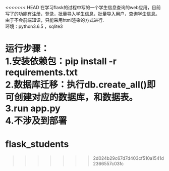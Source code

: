 <<<<<<< HEAD
在学习flask的过程中写的一个学生信息查询的web应用，目前写了的功能有注册，登录，批量导入学生信息，批量导入用户，查询学生信息。  
由于不会前端知识，只能采用html渲染的方式进行.  
环境：python3.6.5 ，sqlite3  

运行步骤：  
1.安装依赖包：pip install -r requirements.txt    
2.数据库迁移：执行db.create_all()即可创建对应的数据库，和数据表。    
3.run app.py    
4.不涉及到部署  
=======
# flask_students
>>>>>>> 2d024b29c67d7d403cf510a1541d2366557c03fc
